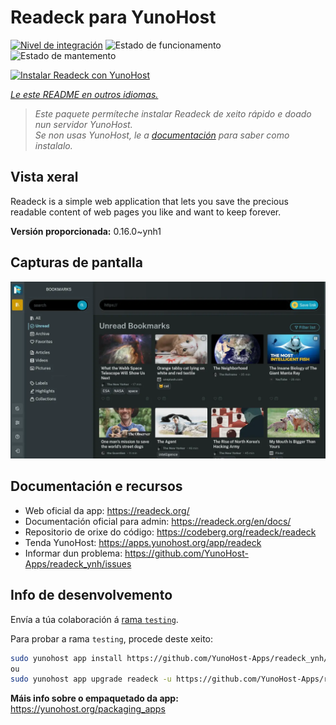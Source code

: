 <!--
NOTA: Este README foi creado automáticamente por <https://github.com/YunoHost/apps/tree/master/tools/readme_generator>
NON debe editarse manualmente.
-->

# Readeck para YunoHost

[![Nivel de integración](https://apps.yunohost.org/badge/integration/readeck)](https://ci-apps.yunohost.org/ci/apps/readeck/)
![Estado de funcionamento](https://apps.yunohost.org/badge/state/readeck)
![Estado de mantemento](https://apps.yunohost.org/badge/maintained/readeck)

[![Instalar Readeck con YunoHost](https://install-app.yunohost.org/install-with-yunohost.svg)](https://install-app.yunohost.org/?app=readeck)

*[Le este README en outros idiomas.](./ALL_README.md)*

> *Este paquete permíteche instalar Readeck de xeito rápido e doado nun servidor YunoHost.*  
> *Se non usas YunoHost, le a [documentación](https://yunohost.org/install) para saber como instalalo.*

## Vista xeral

Readeck is a simple web application that lets you save the precious readable content of web pages you like and want to keep forever.

**Versión proporcionada:** 0.16.0~ynh1

## Capturas de pantalla

![Captura de pantalla de Readeck](./doc/screenshots/dark.webp)

## Documentación e recursos

- Web oficial da app: <https://readeck.org/>
- Documentación oficial para admin: <https://readeck.org/en/docs/>
- Repositorio de orixe do código: <https://codeberg.org/readeck/readeck>
- Tenda YunoHost: <https://apps.yunohost.org/app/readeck>
- Informar dun problema: <https://github.com/YunoHost-Apps/readeck_ynh/issues>

## Info de desenvolvemento

Envía a túa colaboración á [rama `testing`](https://github.com/YunoHost-Apps/readeck_ynh/tree/testing).

Para probar a rama `testing`, procede deste xeito:

```bash
sudo yunohost app install https://github.com/YunoHost-Apps/readeck_ynh/tree/testing --debug
ou
sudo yunohost app upgrade readeck -u https://github.com/YunoHost-Apps/readeck_ynh/tree/testing --debug
```

**Máis info sobre o empaquetado da app:** <https://yunohost.org/packaging_apps>
